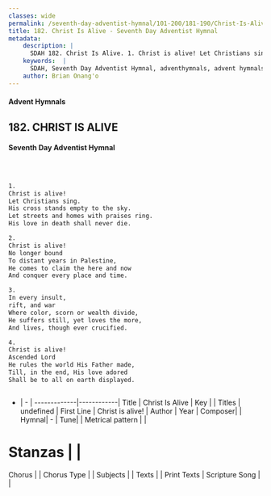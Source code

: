 ```yaml
---
classes: wide
permalink: /seventh-day-adventist-hymnal/101-200/181-190/Christ-Is-Alive/
title: 182. Christ Is Alive - Seventh Day Adventist Hymnal
metadata:
    description: |
      SDAH 182. Christ Is Alive. 1. Christ is alive! Let Christians sing. His cross stands empty to the sky. Let streets and homes with praises ring. His love in death shall never die.
    keywords:  |
      SDAH, Seventh Day Adventist Hymnal, adventhymnals, advent hymnals, Christ Is Alive, Christ is alive! 
    author: Brian Onang'o
---
```


#### Advent Hymnals
## 182. CHRIST IS ALIVE
#### Seventh Day Adventist Hymnal

```txt



1.
Christ is alive!
Let Christians sing.
His cross stands empty to the sky.
Let streets and homes with praises ring.
His love in death shall never die.

2.
Christ is alive!
No longer bound
To distant years in Palestine,
He comes to claim the here and now
And conquer every place and time.

3.
In every insult,
rift, and war
Where color, scorn or wealth divide,
He suffers still, yet loves the more,
And lives, though ever crucified.

4.
Christ is alive!
Ascended Lord
He rules the world His Father made,
Till, in the end, His love adored
Shall be to all on earth displayed.



```

- |   -  |
-------------|------------|
Title | Christ Is Alive |
Key |  |
Titles | undefined |
First Line | Christ is alive! |
Author | 
Year | 
Composer|  |
Hymnal|  - |
Tune|  |
Metrical pattern | |
# Stanzas |  |
Chorus |  |
Chorus Type |  |
Subjects |  |
Texts |  |
Print Texts | 
Scripture Song |  |
  
